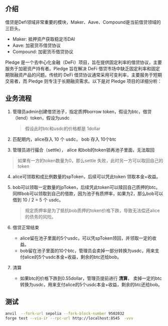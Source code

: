 ## 介绍

借贷是Defi领域非常重要的模块，Maker、Aave、Compound是当前借贷领域的三巨头。

* Maker: 抵押资产获取稳定币DAI 
* Aave: 加密货币借贷协议
* Compound: 加密货币借贷协议

Pledge 是一个去中心化金融（DeFi）项目，旨在提供固定利率的借贷协议，主要服务于加密资产持有者。Pledge 旨在解决 DeFi 借贷市场中缺乏固定利率和固定期限融资产品的问题。传统的 DeFi 借贷协议通常采用可变利率，主要服务于短期交易者，而 Pledge 则专注于长期融资需求。以下是对 Pledge 项目的详细分析：

## 业务流程

1. 管理员admin创建借贷池子，指定质押borrow token，假设为btc，借贷（lend）token，假设为usdc

   > 假设此时btc和usdc的价格都是 1dollar

2. 匹配期内，alice存入 10 个 usdc， bob 存入 10个btc

3. 管理员进行撮合（settle）， alice 和bob的token锁再池子里面，无法取回

> 如果有一方的token数量为0，那么settle 失败，此时另一方可以取回自己的token

4. alice可领取和成比例数量的spToken，后续可以凭此token 领取本金+收益。

5. bob可以领取一定数量的jpToken，后续凭此token可以赎回自己质押的btc。同样bob可以领取到自己的借款，因为池子有质押率，如果为2，那么bob可以借到 10 / 2 = 5 个 usdc。

   > 规定质押率是为了抵抗bob质押的token价格下跌，导致无法偿还alice的债务的风险。

6. 借贷正常结束
   * alice留在池子里面的5个usdc，可以凭spToken领回，并领取一定的收益。
   * bob留在池子里面的10个btc，管理员会卖掉一部分转换为usdc，用来支付alice的5个usdc本金+收益，剩余的btc还给bob。
8. 清算
   * 如果btc的价格下跌到0.55dollar，管理员提前进行 **清算**， 卖掉一定的btc转换为usdc，用来支付alice的5个usdc本金+收益，剩余的btc还给bob。

## 测试

 ```bash
 anvil  --fork-url sepolia --fork-block-number 9502032
 forge test --via-ir --rpc-url http://localhost:8545  -vvv
 ```

